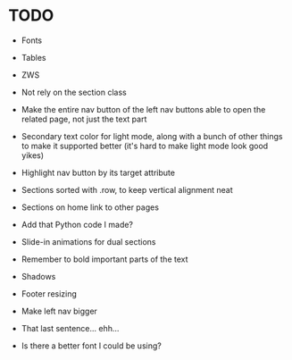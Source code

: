 # TODO

- Fonts
- Tables
- ZWS
- Not rely on the section class
- Make the entire nav button of the left nav buttons able to open the related page, not just the text part
- Secondary text color for light mode, along with a bunch of other things to make it supported better (it's hard to make light mode look good yikes)
- Highlight nav button by its target attribute
- Sections sorted with .row, to keep vertical alignment neat
- Sections on home link to other pages
- Add that Python code I made?
- Slide-in animations for dual sections
- Remember to bold important parts of the text
- Shadows
- Footer resizing

- Make left nav bigger
- That last sentence... ehh...
- Is there a better font I could be using?